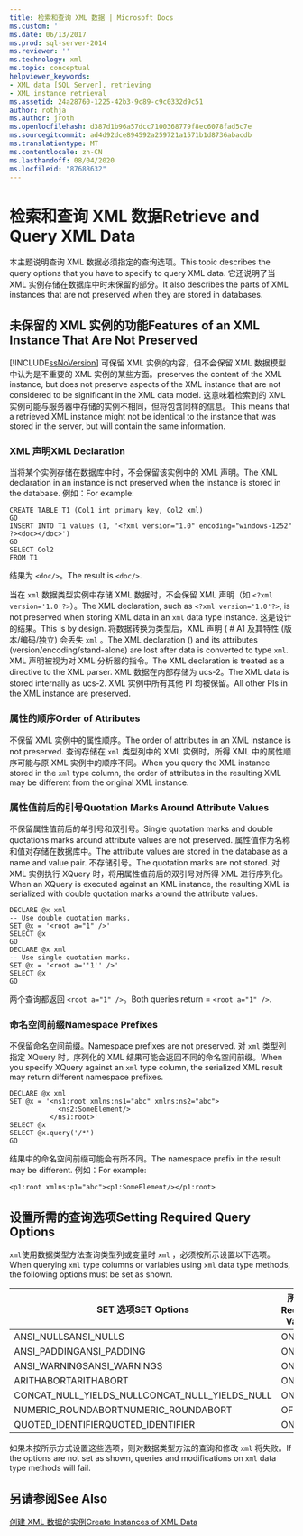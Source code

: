 ```yaml
---
title: 检索和查询 XML 数据 | Microsoft Docs
ms.custom: ''
ms.date: 06/13/2017
ms.prod: sql-server-2014
ms.reviewer: ''
ms.technology: xml
ms.topic: conceptual
helpviewer_keywords:
- XML data [SQL Server], retrieving
- XML instance retrieval
ms.assetid: 24a28760-1225-42b3-9c89-c9c0332d9c51
author: rothja
ms.author: jroth
ms.openlocfilehash: d387d1b96a57dcc7100368779f8ec6078fad5c7e
ms.sourcegitcommit: ad4d92dce894592a259721a1571b1d8736abacdb
ms.translationtype: MT
ms.contentlocale: zh-CN
ms.lasthandoff: 08/04/2020
ms.locfileid: "87688632"
---
```

# <a name="retrieve-and-query-xml-data"></a><span data-ttu-id="bcc0c-102">检索和查询 XML 数据</span><span class="sxs-lookup"><span data-stu-id="bcc0c-102">Retrieve and Query XML Data</span></span>
  <span data-ttu-id="bcc0c-103">本主题说明查询 XML 数据必须指定的查询选项。</span><span class="sxs-lookup"><span data-stu-id="bcc0c-103">This topic describes the query options that you have to specify to query XML data.</span></span> <span data-ttu-id="bcc0c-104">它还说明了当 XML 实例存储在数据库中时未保留的部分。</span><span class="sxs-lookup"><span data-stu-id="bcc0c-104">It also describes the parts of XML instances that are not preserved when they are stored in databases.</span></span>  
  
##  <a name="features-of-an-xml-instance-that-are-not-preserved"></a><a name="features"></a> <span data-ttu-id="bcc0c-105">未保留的 XML 实例的功能</span><span class="sxs-lookup"><span data-stu-id="bcc0c-105">Features of an XML Instance That Are Not Preserved</span></span>  
 [!INCLUDE[ssNoVersion](../../includes/ssnoversion-md.md)] <span data-ttu-id="bcc0c-106">可保留 XML 实例的内容，但不会保留 XML 数据模型中认为是不重要的 XML 实例的某些方面。</span><span class="sxs-lookup"><span data-stu-id="bcc0c-106">preserves the content of the XML instance, but does not preserve aspects of the XML instance that are not considered to be significant in the XML data model.</span></span> <span data-ttu-id="bcc0c-107">这意味着检索到的 XML 实例可能与服务器中存储的实例不相同，但将包含同样的信息。</span><span class="sxs-lookup"><span data-stu-id="bcc0c-107">This means that a retrieved XML instance might not be identical to the instance that was stored in the server, but will contain the same information.</span></span>  
  
### <a name="xml-declaration"></a><span data-ttu-id="bcc0c-108">XML 声明</span><span class="sxs-lookup"><span data-stu-id="bcc0c-108">XML Declaration</span></span>  
 <span data-ttu-id="bcc0c-109">当将某个实例存储在数据库中时，不会保留该实例中的 XML 声明。</span><span class="sxs-lookup"><span data-stu-id="bcc0c-109">The XML declaration in an instance is not preserved when the instance is stored in the database.</span></span> <span data-ttu-id="bcc0c-110">例如：</span><span class="sxs-lookup"><span data-stu-id="bcc0c-110">For example:</span></span>  
  
```  
CREATE TABLE T1 (Col1 int primary key, Col2 xml)  
GO  
INSERT INTO T1 values (1, '<?xml version="1.0" encoding="windows-1252" ?><doc></doc>')  
GO  
SELECT Col2  
FROM T1  
```  
  
 <span data-ttu-id="bcc0c-111">结果为 `<doc/>`。</span><span class="sxs-lookup"><span data-stu-id="bcc0c-111">The result is `<doc/>`.</span></span>  
  
 <span data-ttu-id="bcc0c-112">当在 `xml` 数据类型实例中存储 XML 数据时，不会保留 XML 声明（如 `<?xml version='1.0'?>`）。</span><span class="sxs-lookup"><span data-stu-id="bcc0c-112">The XML declaration, such as `<?xml version='1.0'?>`, is not preserved when storing XML data in an `xml` data type instance.</span></span> <span data-ttu-id="bcc0c-113">这是设计的结果。</span><span class="sxs-lookup"><span data-stu-id="bcc0c-113">This is by design.</span></span> <span data-ttu-id="bcc0c-114">将数据转换为类型后，XML 声明 ( # A1 及其特性 (版本/编码/独立) 会丢失 `xml` 。</span><span class="sxs-lookup"><span data-stu-id="bcc0c-114">The XML declaration () and its attributes (version/encoding/stand-alone) are lost after data is converted to type `xml`.</span></span> <span data-ttu-id="bcc0c-115">XML 声明被视为对 XML 分析器的指令。</span><span class="sxs-lookup"><span data-stu-id="bcc0c-115">The XML declaration is treated as a directive to the XML parser.</span></span> <span data-ttu-id="bcc0c-116">XML 数据在内部存储为 ucs-2。</span><span class="sxs-lookup"><span data-stu-id="bcc0c-116">The XML data is stored internally as ucs-2.</span></span> <span data-ttu-id="bcc0c-117">XML 实例中所有其他 PI 均被保留。</span><span class="sxs-lookup"><span data-stu-id="bcc0c-117">All other PIs in the XML instance are preserved.</span></span>  
  
  
### <a name="order-of-attributes"></a><span data-ttu-id="bcc0c-118">属性的顺序</span><span class="sxs-lookup"><span data-stu-id="bcc0c-118">Order of Attributes</span></span>  
 <span data-ttu-id="bcc0c-119">不保留 XML 实例中的属性顺序。</span><span class="sxs-lookup"><span data-stu-id="bcc0c-119">The order of attributes in an XML instance is not preserved.</span></span> <span data-ttu-id="bcc0c-120">查询存储在 `xml` 类型列中的 XML 实例时，所得 XML 中的属性顺序可能与原 XML 实例中的顺序不同。</span><span class="sxs-lookup"><span data-stu-id="bcc0c-120">When you query the XML instance stored in the `xml` type column, the order of attributes in the resulting XML may be different from the original XML instance.</span></span>  
  
  
### <a name="quotation-marks-around-attribute-values"></a><span data-ttu-id="bcc0c-121">属性值前后的引号</span><span class="sxs-lookup"><span data-stu-id="bcc0c-121">Quotation Marks Around Attribute Values</span></span>  
 <span data-ttu-id="bcc0c-122">不保留属性值前后的单引号和双引号。</span><span class="sxs-lookup"><span data-stu-id="bcc0c-122">Single quotation marks and double quotations marks around attribute values are not preserved.</span></span> <span data-ttu-id="bcc0c-123">属性值作为名称和值对存储在数据库中。</span><span class="sxs-lookup"><span data-stu-id="bcc0c-123">The attribute values are stored in the database as a name and value pair.</span></span> <span data-ttu-id="bcc0c-124">不存储引号。</span><span class="sxs-lookup"><span data-stu-id="bcc0c-124">The quotation marks are not stored.</span></span> <span data-ttu-id="bcc0c-125">对 XML 实例执行 XQuery 时，将用属性值前后的双引号对所得 XML 进行序列化。</span><span class="sxs-lookup"><span data-stu-id="bcc0c-125">When an XQuery is executed against an XML instance, the resulting XML is serialized with double quotation marks around the attribute values.</span></span>  
  
```  
DECLARE @x xml  
-- Use double quotation marks.  
SET @x = '<root a="1" />'  
SELECT @x  
GO  
DECLARE @x xml  
-- Use single quotation marks.  
SET @x = '<root a=''1'' />'  
SELECT @x  
GO  
```  
  
 <span data-ttu-id="bcc0c-126">两个查询都返回 `<root a="1" />`。</span><span class="sxs-lookup"><span data-stu-id="bcc0c-126">Both queries return = `<root a="1" />`.</span></span>  
  
  
### <a name="namespace-prefixes"></a><span data-ttu-id="bcc0c-127">命名空间前缀</span><span class="sxs-lookup"><span data-stu-id="bcc0c-127">Namespace Prefixes</span></span>  
 <span data-ttu-id="bcc0c-128">不保留命名空间前缀。</span><span class="sxs-lookup"><span data-stu-id="bcc0c-128">Namespace prefixes are not preserved.</span></span> <span data-ttu-id="bcc0c-129">对 `xml` 类型列指定 XQuery 时，序列化的 XML 结果可能会返回不同的命名空间前缀。</span><span class="sxs-lookup"><span data-stu-id="bcc0c-129">When you specify XQuery against an `xml` type column, the serialized XML result may return different namespace prefixes.</span></span>  
  
```  
DECLARE @x xml  
SET @x = '<ns1:root xmlns:ns1="abc" xmlns:ns2="abc">  
            <ns2:SomeElement/>  
          </ns1:root>'  
SELECT @x  
SELECT @x.query('/*')  
GO  
```  
  
 <span data-ttu-id="bcc0c-130">结果中的命名空间前缀可能会有所不同。</span><span class="sxs-lookup"><span data-stu-id="bcc0c-130">The namespace prefix in the result may be different.</span></span> <span data-ttu-id="bcc0c-131">例如：</span><span class="sxs-lookup"><span data-stu-id="bcc0c-131">For example:</span></span>  
  
```  
<p1:root xmlns:p1="abc"><p1:SomeElement/></p1:root>  
```  
  
  
##  <a name="setting-required-query-options"></a><a name="query"></a> <span data-ttu-id="bcc0c-132">设置所需的查询选项</span><span class="sxs-lookup"><span data-stu-id="bcc0c-132">Setting Required Query Options</span></span>  
 <span data-ttu-id="bcc0c-133">`xml`使用数据类型方法查询类型列或变量时 `xml` ，必须按所示设置以下选项。</span><span class="sxs-lookup"><span data-stu-id="bcc0c-133">When querying `xml` type columns or variables using `xml` data type methods, the following options must be set as shown.</span></span>  
  
|<span data-ttu-id="bcc0c-134">SET 选项</span><span class="sxs-lookup"><span data-stu-id="bcc0c-134">SET Options</span></span>|<span data-ttu-id="bcc0c-135">所需值</span><span class="sxs-lookup"><span data-stu-id="bcc0c-135">Required Values</span></span>|  
|-----------------|---------------------|  
|<span data-ttu-id="bcc0c-136">ANSI_NULLS</span><span class="sxs-lookup"><span data-stu-id="bcc0c-136">ANSI_NULLS</span></span>|<span data-ttu-id="bcc0c-137">ON</span><span class="sxs-lookup"><span data-stu-id="bcc0c-137">ON</span></span>|  
|<span data-ttu-id="bcc0c-138">ANSI_PADDING</span><span class="sxs-lookup"><span data-stu-id="bcc0c-138">ANSI_PADDING</span></span>|<span data-ttu-id="bcc0c-139">ON</span><span class="sxs-lookup"><span data-stu-id="bcc0c-139">ON</span></span>|  
|<span data-ttu-id="bcc0c-140">ANSI_WARNINGS</span><span class="sxs-lookup"><span data-stu-id="bcc0c-140">ANSI_WARNINGS</span></span>|<span data-ttu-id="bcc0c-141">ON</span><span class="sxs-lookup"><span data-stu-id="bcc0c-141">ON</span></span>|  
|<span data-ttu-id="bcc0c-142">ARITHABORT</span><span class="sxs-lookup"><span data-stu-id="bcc0c-142">ARITHABORT</span></span>|<span data-ttu-id="bcc0c-143">ON</span><span class="sxs-lookup"><span data-stu-id="bcc0c-143">ON</span></span>|  
|<span data-ttu-id="bcc0c-144">CONCAT_NULL_YIELDS_NULL</span><span class="sxs-lookup"><span data-stu-id="bcc0c-144">CONCAT_NULL_YIELDS_NULL</span></span>|<span data-ttu-id="bcc0c-145">ON</span><span class="sxs-lookup"><span data-stu-id="bcc0c-145">ON</span></span>|  
|<span data-ttu-id="bcc0c-146">NUMERIC_ROUNDABORT</span><span class="sxs-lookup"><span data-stu-id="bcc0c-146">NUMERIC_ROUNDABORT</span></span>|<span data-ttu-id="bcc0c-147">OFF</span><span class="sxs-lookup"><span data-stu-id="bcc0c-147">OFF</span></span>|  
|<span data-ttu-id="bcc0c-148">QUOTED_IDENTIFIER</span><span class="sxs-lookup"><span data-stu-id="bcc0c-148">QUOTED_IDENTIFIER</span></span>|<span data-ttu-id="bcc0c-149">ON</span><span class="sxs-lookup"><span data-stu-id="bcc0c-149">ON</span></span>|  
  
 <span data-ttu-id="bcc0c-150">如果未按所示方式设置这些选项，则对数据类型方法的查询和修改 `xml` 将失败。</span><span class="sxs-lookup"><span data-stu-id="bcc0c-150">If the options are not set as shown, queries and modifications on `xml` data type methods will fail.</span></span>  
  
  
## <a name="see-also"></a><span data-ttu-id="bcc0c-151">另请参阅</span><span class="sxs-lookup"><span data-stu-id="bcc0c-151">See Also</span></span>  
 [<span data-ttu-id="bcc0c-152">创建 XML 数据的实例</span><span class="sxs-lookup"><span data-stu-id="bcc0c-152">Create Instances of XML Data</span></span>](create-instances-of-xml-data.md)  
  
  

